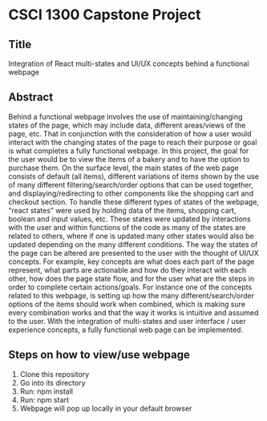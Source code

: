 # CSCI 1300 Capstone Project

## Title
Integration of React multi-states and UI/UX concepts behind a functional webpage

## Abstract
Behind a functional webpage involves the use of maintaining/changing states of the page, which may include data, different areas/views of the page, etc. That in conjunction with the consideration of how a user would interact with the changing states of the page to reach their purpose or goal is what completes a fully functional webpage. In this project, the goal for the user would be to view the items of a bakery and to have the option to purchase them. On the surface level, the main states of the web page consists of default (all items), different variations of items shown by the use of many different filtering/search/order options that can be used together, and displaying/redirecting to other components like the shopping cart and checkout section. To handle these different types of states of the webpage, “react states” were used by holding data of the items, shopping cart, boolean and input values, etc. These states were updated by interactions with the user and within functions of the code as many of the states are related to others, where if one is updated many other states would also be updated depending on the many different conditions. The way the states of the page can be altered are presented to the user with the thought of UI/UX concepts. For example, key concepts are what does each part of the page represent, what parts are actionable and how do they interact with each other, how does the page state flow, and for the user what are the steps in order to complete certain actions/goals. For instance one of the concepts related to this webpage, is setting up how the many different/search/order options of the items should work when combined, which is making sure every combination works and that the way it works is intuitive and assumed to the user. With the integration of multi-states and user interface / user experience concepts, a fully functional web page can be implemented.

## Steps on how to view/use webpage
1. Clone this repository
2. Go into its directory
3. Run: npm install
4. Run: npm start
5. Webpage will pop up locally in your default browser
